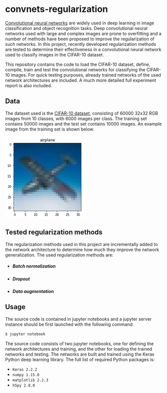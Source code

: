 # convnets-regularization #
[Convolutional neural networks](https://en.wikipedia.org/wiki/Convolutional_neural_network) are widely used in deep learning in image classification and object recognition tasks. Deep convolutional neural networks used with large and complex images are prone to overfitting and a number of methods have been proposed to improve the regularization of such networks. In this project, recently developed regularization methods are tested to determine their effectiveness in a convolutional neural network used to classify images in the CIFAR-10 dataset.

This repository contains the code to load the CIFAR-10 dataset, define, compile, train and test the convolutional networks for classifying the CIFAR-10 images. For quick testing purposes, already trained networks of the used network architectures are included. A much more detailed full experiment report is also included.



## Data
The dataset used is the [CIFAR-10 dataset](https://www.cs.toronto.edu/~kriz/cifar.html), consisting of 60000 32x32 RGB images from 10 classes, with 6000 images per class. The training set contains 50000 images and the test set contains 10000 images. An example image from the training set is shown below.

![Example of a CIFAR-10 image](doc/images/example_image.png)

## Tested regularization methods
The regularization methods used in this project are incrementally added to the network architecture to determine how much they improve the network generalization. The used regularization methods are:
* ##### Batch normalization
* ##### Dropout
* ##### Data augmentation


## Usage ##
The source code is contained in jupyter notebooks and a jupyter server instance should be first launched with the following command:
```sh
$ jupyter notebook
```
The source code consists of two jupyter notebooks, one for defining the network architectures and training, and the other for loading the trained networks and testing. The networks are built and trained using the Keras Python deep learning library. The full list of required Python packages is:
* `Keras 2.2.2`
* `numpy 1.15.0`
* `matplotlib 2.2.3`
* `h5py 2.8.0`
